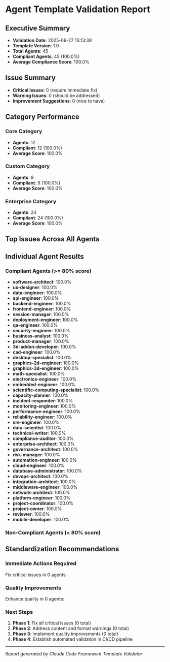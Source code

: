 # Agent Template Validation Report

## Executive Summary
- **Validation Date**: 2025-09-27 15:13:38
- **Template Version**: 1.0
- **Total Agents**: 45
- **Compliant Agents**: 45 (100.0%)
- **Average Compliance Score**: 100.0%

## Issue Summary
- **Critical Issues**: 0 (require immediate fix)
- **Warning Issues**: 0 (should be addressed)
- **Improvement Suggestions**: 0 (nice to have)

## Category Performance

### Core Category
- **Agents**: 12
- **Compliant**: 12 (100.0%)
- **Average Score**: 100.0%

### Custom Category
- **Agents**: 9
- **Compliant**: 9 (100.0%)
- **Average Score**: 100.0%

### Enterprise Category
- **Agents**: 24
- **Compliant**: 24 (100.0%)
- **Average Score**: 100.0%

## Top Issues Across All Agents

## Individual Agent Results

### Compliant Agents (>= 80% score)
- **software-architect**: 100.0%
- **ux-designer**: 100.0%
- **data-engineer**: 100.0%
- **api-engineer**: 100.0%
- **backend-engineer**: 100.0%
- **frontend-engineer**: 100.0%
- **session-manager**: 100.0%
- **deployment-engineer**: 100.0%
- **qa-engineer**: 100.0%
- **security-engineer**: 100.0%
- **business-analyst**: 100.0%
- **product-manager**: 100.0%
- **3d-addon-developer**: 100.0%
- **cad-engineer**: 100.0%
- **desktop-specialist**: 100.0%
- **graphics-2d-engineer**: 100.0%
- **graphics-3d-engineer**: 100.0%
- **math-specialist**: 100.0%
- **electronics-engineer**: 100.0%
- **embedded-engineer**: 100.0%
- **scientific-computing-specialist**: 100.0%
- **capacity-planner**: 100.0%
- **incident-responder**: 100.0%
- **monitoring-engineer**: 100.0%
- **performance-engineer**: 100.0%
- **reliability-engineer**: 100.0%
- **sre-engineer**: 100.0%
- **data-scientist**: 100.0%
- **technical-writer**: 100.0%
- **compliance-auditor**: 100.0%
- **enterprise-architect**: 100.0%
- **governance-architect**: 100.0%
- **risk-manager**: 100.0%
- **automation-engineer**: 100.0%
- **cloud-engineer**: 100.0%
- **database-administrator**: 100.0%
- **devops-architect**: 100.0%
- **integration-architect**: 100.0%
- **middleware-engineer**: 100.0%
- **network-architect**: 100.0%
- **platform-engineer**: 100.0%
- **project-coordinator**: 100.0%
- **project-owner**: 100.0%
- **reviewer**: 100.0%
- **mobile-developer**: 100.0%

### Non-Compliant Agents (< 80% score)

## Standardization Recommendations

### Immediate Actions Required
Fix critical issues in 0 agents:

### Quality Improvements
Enhance quality in 0 agents:

### Next Steps
1. **Phase 1**: Fix all critical issues (0 total)
2. **Phase 2**: Address content and format warnings (0 total)
3. **Phase 3**: Implement quality improvements (0 total)
4. **Phase 4**: Establish automated validation in CI/CD pipeline

---
*Report generated by Claude Code Framework Template Validator*
